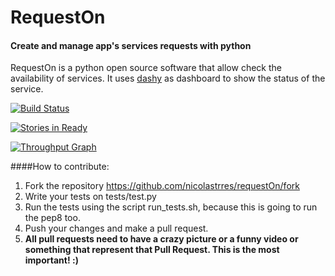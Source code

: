 # RequestOn
#### Create and manage app's services requests with python
RequestOn is a python open source software that allow check the availability of services. It uses [dashy](https://github.com/thoughtworks.com/dashy) as dashboard to show the status of the service.


[![Build Status](https://snap-ci.com/nicolastrres/requestOn/branch/master/build_image)](https://snap-ci.com/nicolastrres/requestOn/branch/master)


[![Stories in Ready](https://badge.waffle.io/nicolastrres/requestOn.svg?label=ready&title=Ready)](http://waffle.io/nicolastrres/requestOn)

[![Throughput Graph](https://graphs.waffle.io/nicolastrres/requestOn/throughput.svg)](https://waffle.io/nicolastrres/requestOn/metrics)

####How to contribute:
1. Fork the repository https://github.com/nicolastrres/requestOn/fork
2. Write your tests on tests/test.py
3. Run the tests using the script run_tests.sh, because this is going to run the pep8 too.
4. Push your changes and make a pull request.
5. **All pull requests need to have a crazy picture or a funny video or something that represent that Pull Request. This is the most important! :)**
